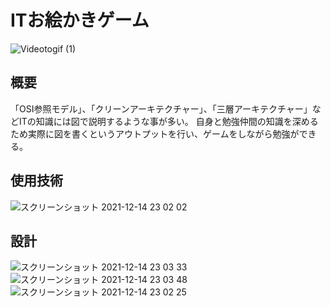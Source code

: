 # ITお絵かきゲーム

![Videotogif (1)](https://user-images.githubusercontent.com/88644715/146011713-da7eea58-a9e8-44c0-8e64-76fb7704209c.gif)

## 概要
「OSI参照モデル」、「クリーンアーキテクチャー」、「三層アーキテクチャー」などITの知識には図で説明するような事が多い。
自身と勉強仲間の知識を深めるため実際に図を書くというアウトプットを行い、ゲームをしながら勉強ができる。

## 使用技術
![スクリーンショット 2021-12-14 23 02 02](https://user-images.githubusercontent.com/88644715/146013276-e1c3bae6-1ae8-4835-9c86-d71ccedf509b.png)

## 設計
![スクリーンショット 2021-12-14 23 03 33](https://user-images.githubusercontent.com/88644715/146013354-ebac94fd-c61e-4a00-acd9-242440e5f648.png)
![スクリーンショット 2021-12-14 23 03 48](https://user-images.githubusercontent.com/88644715/146013360-1338b921-39cf-42e3-b7be-bde2a5fe7339.png)
![スクリーンショット 2021-12-14 23 02 25](https://user-images.githubusercontent.com/88644715/146013367-0b513972-b4ec-47b5-bdf3-ad9830caaa80.png)
